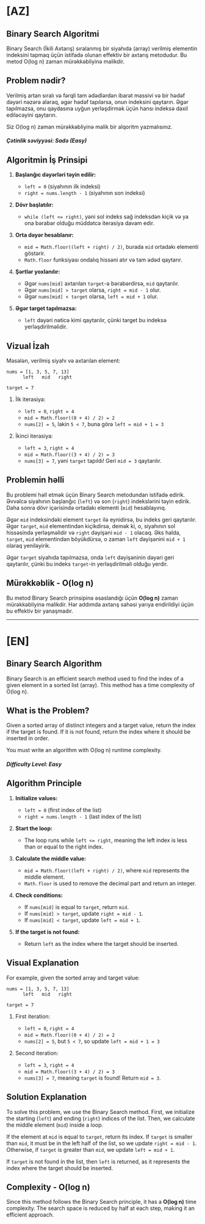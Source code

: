 # [AZ]
## Binary Search Algoritmi

Binary Search (İkili Axtarış) sıralanmış bir siyahıda (array) verilmiş elementin indeksini tapmaq üçün istifadə olunan effektiv bir axtarış metodudur. Bu metod O(log n) zaman mürəkkəbliyinə malikdir.

## Problem nədir?
Verilmiş artan sıralı və fərqli tam ədədlərdən ibarət massivi və bir hədəf dəyəri nəzərə alaraq, əgər hədəf tapılarsa, onun indeksini qaytarın. Əgər tapılmazsa, onu qaydasına uyğun yerləşdirmək üçün hansı indeksə daxil ediləcəyini qaytarın.

Siz O(log n) zaman mürəkkəbliyinə malik bir alqoritm yazmalısınız.

##### Çətinlik səviyyəsi: Sadə (Easy)

## Algoritmin İş Prinsipi
1. **Başlanğıc dəyərləri təyin edilir:**
   - `left = 0` (siyahının ilk indeksi)
   - `right = nums.length - 1` (siyahının son indeksi)

2. **Dövr başlatılır:**
   - `while (left <= right)`, yəni sol indeks sağ indeksdən kiçik və ya ona bərabər olduğu müddətcə iterasiya davam edir.

3. **Orta dəyər hesablanır:**
   - `mid = Math.floor((left + right) / 2)`, burada `mid` ortadakı elementi göstərir.
   - `Math.floor` funksiyası ondalıq hissəni atır və tam ədəd qaytarır.

4. **Şərtlər yoxlanılır:**
   - Əgər `nums[mid]` axtarılan `target`-ə bərabərdirsə, `mid` qaytarılır.
   - Əgər `nums[mid] > target` olarsa, `right = mid - 1` olur.
   - Əgər `nums[mid] < target` olarsa, `left = mid + 1` olur.

5. **Əgər target tapılmazsa:**
   - `left` dəyəri nəticə kimi qaytarılır, çünki target bu indeksə yerləşdirilməlidir.

## Vizual İzah
Məsələn, verilmiş siyahı və axtarılan element:

```plaintext
nums = [1, 3, 5, 7, 13] 
      left   mid   right

target = 7
```

1. İlk iterasiya:
   - `left = 0`, `right = 4`
   - `mid = Math.floor((0 + 4) / 2) = 2`
   - `nums[2] = 5`, lakin `5 < 7`, buna görə `left = mid + 1 = 3`

2. İkinci iterasiya:
   - `left = 3`, `right = 4`
   - `mid = Math.floor((3 + 4) / 2) = 3`
   - `nums[3] = 7`, yəni `target` tapıldı! Geri `mid = 3` qaytarılır.

## Problemin həlli

Bu problemi həll etmək üçün Binary Search metodundan istifadə edirik. Əvvəlcə siyahının başlanğıc (`left`) və son (`right`) indekslərini təyin edirik. Daha sonra dövr içərisində ortadakı elementi (`mid`) hesablayırıq.

Əgər `mid` indeksindəki element `target` ilə eynidirsə, bu indeks geri qaytarılır. Əgər `target`, `mid` elementindən kiçikdirsə, demək ki, o, siyahının sol hissəsində yerləşməlidir və `right` dəyişəni `mid - 1` olacaq. Əks halda, `target`, `mid` elementindən böyükdürsə, o zaman `left` dəyişənini `mid + 1` olaraq yeniləyirik.

Əgər `target` siyahıda tapılmazsa, onda `left` dəyişəninin dəyəri geri qaytarılır, çünki bu indeks `target`-in yerləşdirilməli olduğu yerdir.

## Mürəkkəblik - O(log n)
Bu metod Binary Search prinsipinə əsaslandığı üçün **O(log n)** zaman mürəkkəbliyinə malikdir. Hər addımda axtarış sahəsi yarıya endirildiyi üçün bu effektiv bir yanaşmadır.

---
# [EN]
## Binary Search Algorithm

Binary Search is an efficient search method used to find the index of a given element in a sorted list (array). This method has a time complexity of O(log n).

## What is the Problem?
Given a sorted array of distinct integers and a target value, return the index if the target is found. If it is not found, return the index where it should be inserted in order.

You must write an algorithm with O(log n) runtime complexity.

##### Difficulty Level: Easy

## Algorithm Principle
1. **Initialize values:**
   - `left = 0` (first index of the list)
   - `right = nums.length - 1` (last index of the list)

2. **Start the loop:**
   - The loop runs while `left <= right`, meaning the left index is less than or equal to the right index.

3. **Calculate the middle value:**
   - `mid = Math.floor((left + right) / 2)`, where `mid` represents the middle element.
   - `Math.floor` is used to remove the decimal part and return an integer.

4. **Check conditions:**
   - If `nums[mid]` is equal to `target`, return `mid`.
   - If `nums[mid] > target`, update `right = mid - 1`.
   - If `nums[mid] < target`, update `left = mid + 1`.

5. **If the target is not found:**
   - Return `left` as the index where the target should be inserted.

## Visual Explanation
For example, given the sorted array and target value:

```plaintext
nums = [1, 3, 5, 7, 13] 
      left   mid   right

target = 7
```

1. First iteration:
   - `left = 0`, `right = 4`
   - `mid = Math.floor((0 + 4) / 2) = 2`
   - `nums[2] = 5`, but `5 < 7`, so update `left = mid + 1 = 3`

2. Second iteration:
   - `left = 3`, `right = 4`
   - `mid = Math.floor((3 + 4) / 2) = 3`
   - `nums[3] = 7`, meaning `target` is found! Return `mid = 3`.

## Solution Explanation

To solve this problem, we use the Binary Search method. First, we initialize the starting (`left`) and ending (`right`) indices of the list. Then, we calculate the middle element (`mid`) inside a loop.

If the element at `mid` is equal to `target`, return its index. If `target` is smaller than `mid`, it must be in the left half of the list, so we update `right = mid - 1`. Otherwise, if `target` is greater than `mid`, we update `left = mid + 1`.

If `target` is not found in the list, then `left` is returned, as it represents the index where the target should be inserted.

## Complexity - O(log n)
Since this method follows the Binary Search principle, it has a **O(log n)** time complexity. The search space is reduced by half at each step, making it an efficient approach.